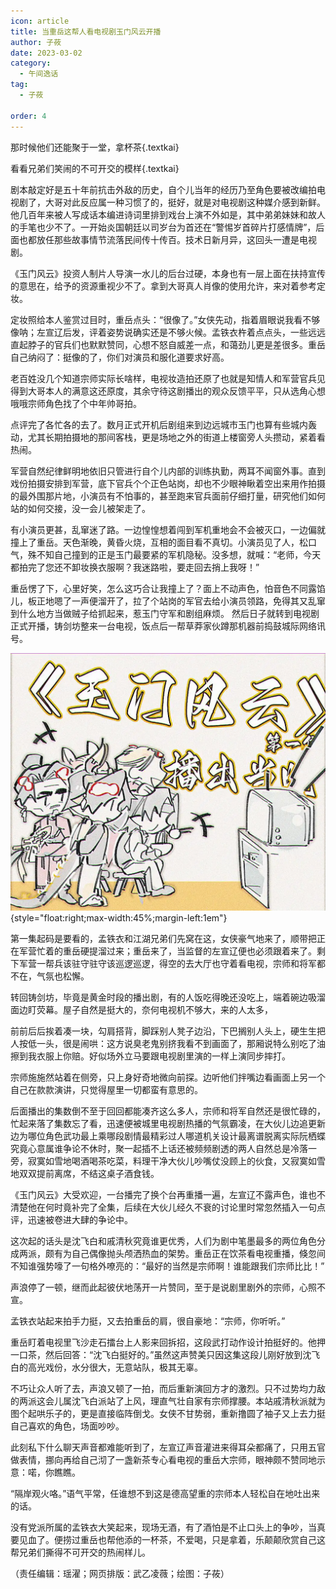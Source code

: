 ```yaml
---
icon: article
title: 当重岳这帮人看电视剧玉门风云开播
author: 子莜
date: 2023-03-02
category:
  - 午间逸话
tag:
  - 子莜

order: 4
---
```


那时候他们还能聚于一堂，拿杯茶{.textkai}

看看兄弟们笑闹的不可开交的模样{.textkai}

<!-- more -->

剧本敲定好是五十年前抗击外敌的历史，自个儿当年的经历乃至角色要被改编拍电视剧了，大哥对此反应属一种习惯了的，挺好，就是对电视剧这种媒介感到新鲜。他几百年来被人写成话本编进诗词里排到戏台上演不外如是，其中弟弟妹妹和故人的手笔也少不了。一开始炎国朝廷以司岁台为首还在“警惕岁首碎片打感情牌”，后面也都放任那些故事情节流落民间传十传百。技术日新月异，这回头一遭是电视剧。

《玉门风云》投资人制片人导演一水儿的后台过硬，本身也有一层上面在扶持宣传的意思在，给予的资源重视少不了。拿到大哥真人肖像的使用允许，来对着参考定妆。

定妆照给本人鉴赏过目时，重岳点头：“很像了。”女侠先动，指着眉眼说我看不够像呐；左宣辽后发，评着姿势说确实还是不够火候。孟铁衣杵着点点头，一些远远直起脖子的官兵们也默默赞同，心想不怒自威差一点，和蔼劲儿更是差很多。重岳自己纳闷了：挺像的了，你们对演员和服化道要求好高。

老百姓没几个知道宗师实际长啥样，电视妆造拍还原了也就是知情人和军营官兵见得到大哥本人的满意这还原度，其余守待这剧播出的观众反馈平平，只从选角心想哦哦宗师角色找了个中年帅哥拍。

点评完了各忙各的去了。数月正式开机后剧组来到边远城市玉门也算有些城内轰动，尤其长期拍摄地的那间客栈，更是场地之外的街道上楼窗旁人头攒动，紧着看热闹。

军营自然纪律鲜明地依旧只管进行自个儿内部的训练执勤，两耳不闻窗外事。直到戏份拍摄安排到军营，底下官兵个个正色站岗，却也不少眼神瞅着空出来用作拍摄的最外围那片地，小演员有不怕事的，甚至跑来官兵面前仔细打量，研究他们如何站的如何交接，没一会儿被架走了。

有小演员更甚，乱窜迷了路。一边惶惶想着闯到军机重地会不会被灭口，一边偏就撞上了重岳。天色渐晚，黄昏火烧，互相的面目看不真切。小演员见了人，松口气，殊不知自己撞到的正是玉门最要紧的军机隐秘。没多想，就喊：“老师，今天都拍完了您还不卸妆换衣服啊？我迷路啦，要走回去捎上我呀！”

重岳愣了下，心里好笑，怎么这巧合让我撞上了？面上不动声色，怕音色不同露馅儿，板正地嗯了一声便溜开了，拉了个站岗的军官去给小演员领路，免得其又乱窜到什么地方当做贼子给抓起来，惹玉门守军和剧组麻烦。
然后日子就转到电视剧正式开播，铸剑坊整来一台电视，饭点后一帮草莽家伙蹲那机器前捣鼓城际网络讯号。

![](./res/illustration/大哥看玉门风云（子莜）.webp){style="float:right;max-width:45%;margin-left:1em"}

第一集起码是要看的，孟铁衣和江湖兄弟们先窝在这，女侠豪气地来了，顺带把正在军营忙着的重岳硬提溜过来；重岳来了，当监督的左宣辽便也必须跟着来了。剩下军营一帮兵该驻守驻守该巡逻巡逻，得空的去大厅也守着看电视，宗师和将军都不在，气氛也松懈。

转回铸剑坊，毕竟是黄金时段的播出剧，有的人饭吃得晚还没吃上，端着碗边吸溜面边盯荧幕。屋子自然是挺大的，奈何电视机不够大，来的人太多，

前前后后挨着凑一块，勾肩搭背，脚踩别人凳子边沿，下巴搁别人头上，硬生生把人按低一头，很是闹哄：这方说臭老鬼别挤我看不到画面了，那厢说特么别吃了油擦到我衣服上你赔。好似场外立马要跟电视剧里演的一样上演同步摔打。

宗师施施然站着在侧旁，只上身好奇地微向前探。边听他们拌嘴边看画面上另一个自己在款款演讲，只觉得屋里一切都蛮有意思的。

后面播出的集数倒不至于回回都能凑齐这么多人，宗师和将军自然还是很忙碌的，忙起来落了集数忘了看，迅速便被城里电视剧热播的气氛霸凌，在大伙儿边追更新边为哪位角色武功最上乘哪段剧情最精彩过人哪道机关设计最离谱脱离实际阮栖蝶究竟心意属谁争论不休时，聚一起插不上话还被频频剧透的两人自然总是冷落一旁，寂寞如雪地喝酒喝茶吃菜，料理干净大伙儿吵嘴仗没顾上的伙食，又寂寞如雪地双双提前离席，不结这桌子酒食钱。

《玉门风云》大受欢迎，一台播完了换个台再重播一遍，左宣辽不露声色，谁也不清楚他在何时竟补完了全集，后续在大伙儿经久不衰的讨论里时常忽然插入一句点评，迅速被卷进大肆的争论中。

这次起的话头是沈飞白和戚清秋究竟谁更优秀，人们为剧中笔墨最多的两位角色分成两派，颇有为自己偶像抛头颅洒热血的架势。重岳正在饮茶看电视重播，倏忽间不知谁强势嚎了一句格外嘹亮的：“最好的当然是宗师啊！谁能跟我们宗师比比！”

声浪停了一顿，继而此起彼伏地荡开一片赞同，至于是说剧里剧外的宗师，心照不宣。

孟铁衣站起来拍手力挺，又去拍重岳的肩，很自豪地：“宗师，你听听。”

重岳盯着电视里飞沙走石擂台上人影来回拆招，这段武打动作设计拍挺好的。他押一口茶，然后回答：“沈飞白挺好的。”虽然这声赞美只因这集这段儿刚好放到沈飞白的高光戏份，水分很大，无意站队，极其无辜。

不巧让众人听了去，声浪又顿了一拍，而后重新演回方才的激烈。只不过势均力敌的两派这会儿属沈飞白派站了上风，理直气壮自家有宗师撑腰。本站戚清秋派就为图个起哄乐子的，更是直接临阵倒戈。女侠不甘势弱，重新撸圆了袖子又上去力挺自己喜欢的角色，场面吵吵。

此刻私下什么聊天声音都难能听到了，左宣辽声音灌进来得耳朵都痛了，只用五官做表情，挪向再给自己沏了一盏新茶专心看电视的重岳大宗师，眼神颇不赞同地示意：喏，你瞧瞧。

“隔岸观火咯。”语气平常，任谁想不到这是德高望重的宗师本人轻松自在地吐出来的话。

没有党派所属的孟铁衣大笑起来，现场无酒，有了酒怕是不止口头上的争吵，当真要见血了。便捞过重岳也帮他添的一杯茶，不爱喝，只是拿着，乐颠颠欣赏自己这帮兄弟们撕得不可开交的热闹样儿。<eod />

（责任编辑：瑶濯；网页排版：武乙凌薇；绘图：子莜）

<ArticleAd />